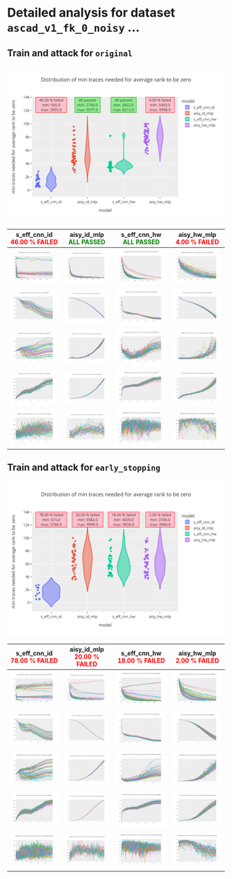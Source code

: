 
# Detailed analysis for dataset `ascad_v1_fk_0_noisy` ...


## Train and attack for `original`

![Distribution of min traces needed for average rank to be zero](../plots/original/ascad_v1_fk_0_noisy/violin.svg)

|s_eff_cnn_id<br><span style='color:red'> **46.00 % FAILED** </span>|aisy_id_mlp<br><span style='color:green'> **ALL PASSED** </span>|s_eff_cnn_hw<br><span style='color:green'> **ALL PASSED** </span>|aisy_hw_mlp<br><span style='color:red'> **4.00 % FAILED** </span>|
|---|---|---|---|
|![Average Rank](../plots/original/ascad_v1_fk_0_noisy/s_eff_cnn_id/average_rank.svg)|![Average Rank](../plots/original/ascad_v1_fk_0_noisy/aisy_id_mlp/average_rank.svg)|![Average Rank](../plots/original/ascad_v1_fk_0_noisy/s_eff_cnn_hw/average_rank.svg)|![Average Rank](../plots/original/ascad_v1_fk_0_noisy/aisy_hw_mlp/average_rank.svg)|
|![Train Loss](../plots/original/ascad_v1_fk_0_noisy/s_eff_cnn_id/train_loss.svg)|![Train Loss](../plots/original/ascad_v1_fk_0_noisy/aisy_id_mlp/train_loss.svg)|![Train Loss](../plots/original/ascad_v1_fk_0_noisy/s_eff_cnn_hw/train_loss.svg)|![Train Loss](../plots/original/ascad_v1_fk_0_noisy/aisy_hw_mlp/train_loss.svg)|
|![Validation Loss](../plots/original/ascad_v1_fk_0_noisy/s_eff_cnn_id/val_loss.svg)|![Validation Loss](../plots/original/ascad_v1_fk_0_noisy/aisy_id_mlp/val_loss.svg)|![Validation Loss](../plots/original/ascad_v1_fk_0_noisy/s_eff_cnn_hw/val_loss.svg)|![Validation Loss](../plots/original/ascad_v1_fk_0_noisy/aisy_hw_mlp/val_loss.svg)|
|![Train Accuracy](../plots/original/ascad_v1_fk_0_noisy/s_eff_cnn_id/train_acc.svg)|![Train Accuracy](../plots/original/ascad_v1_fk_0_noisy/aisy_id_mlp/train_acc.svg)|![Train Accuracy](../plots/original/ascad_v1_fk_0_noisy/s_eff_cnn_hw/train_acc.svg)|![Train Accuracy](../plots/original/ascad_v1_fk_0_noisy/aisy_hw_mlp/train_acc.svg)|
|![Validation Accuracy](../plots/original/ascad_v1_fk_0_noisy/s_eff_cnn_id/val_acc.svg)|![Validation Accuracy](../plots/original/ascad_v1_fk_0_noisy/aisy_id_mlp/val_acc.svg)|![Validation Accuracy](../plots/original/ascad_v1_fk_0_noisy/s_eff_cnn_hw/val_acc.svg)|![Validation Accuracy](../plots/original/ascad_v1_fk_0_noisy/aisy_hw_mlp/val_acc.svg)|

## Train and attack for `early_stopping`

![Distribution of min traces needed for average rank to be zero](../plots/early_stopping/ascad_v1_fk_0_noisy/violin.svg)

|s_eff_cnn_id<br><span style='color:red'> **78.00 % FAILED** </span>|aisy_id_mlp<br><span style='color:red'> **20.00 % FAILED** </span>|s_eff_cnn_hw<br><span style='color:red'> **18.00 % FAILED** </span>|aisy_hw_mlp<br><span style='color:red'> **2.00 % FAILED** </span>|
|---|---|---|---|
|![Average Rank](../plots/early_stopping/ascad_v1_fk_0_noisy/s_eff_cnn_id/average_rank.svg)|![Average Rank](../plots/early_stopping/ascad_v1_fk_0_noisy/aisy_id_mlp/average_rank.svg)|![Average Rank](../plots/early_stopping/ascad_v1_fk_0_noisy/s_eff_cnn_hw/average_rank.svg)|![Average Rank](../plots/early_stopping/ascad_v1_fk_0_noisy/aisy_hw_mlp/average_rank.svg)|
|![Train Loss](../plots/early_stopping/ascad_v1_fk_0_noisy/s_eff_cnn_id/train_loss.svg)|![Train Loss](../plots/early_stopping/ascad_v1_fk_0_noisy/aisy_id_mlp/train_loss.svg)|![Train Loss](../plots/early_stopping/ascad_v1_fk_0_noisy/s_eff_cnn_hw/train_loss.svg)|![Train Loss](../plots/early_stopping/ascad_v1_fk_0_noisy/aisy_hw_mlp/train_loss.svg)|
|![Validation Loss](../plots/early_stopping/ascad_v1_fk_0_noisy/s_eff_cnn_id/val_loss.svg)|![Validation Loss](../plots/early_stopping/ascad_v1_fk_0_noisy/aisy_id_mlp/val_loss.svg)|![Validation Loss](../plots/early_stopping/ascad_v1_fk_0_noisy/s_eff_cnn_hw/val_loss.svg)|![Validation Loss](../plots/early_stopping/ascad_v1_fk_0_noisy/aisy_hw_mlp/val_loss.svg)|
|![Train Accuracy](../plots/early_stopping/ascad_v1_fk_0_noisy/s_eff_cnn_id/train_acc.svg)|![Train Accuracy](../plots/early_stopping/ascad_v1_fk_0_noisy/aisy_id_mlp/train_acc.svg)|![Train Accuracy](../plots/early_stopping/ascad_v1_fk_0_noisy/s_eff_cnn_hw/train_acc.svg)|![Train Accuracy](../plots/early_stopping/ascad_v1_fk_0_noisy/aisy_hw_mlp/train_acc.svg)|
|![Validation Accuracy](../plots/early_stopping/ascad_v1_fk_0_noisy/s_eff_cnn_id/val_acc.svg)|![Validation Accuracy](../plots/early_stopping/ascad_v1_fk_0_noisy/aisy_id_mlp/val_acc.svg)|![Validation Accuracy](../plots/early_stopping/ascad_v1_fk_0_noisy/s_eff_cnn_hw/val_acc.svg)|![Validation Accuracy](../plots/early_stopping/ascad_v1_fk_0_noisy/aisy_hw_mlp/val_acc.svg)|